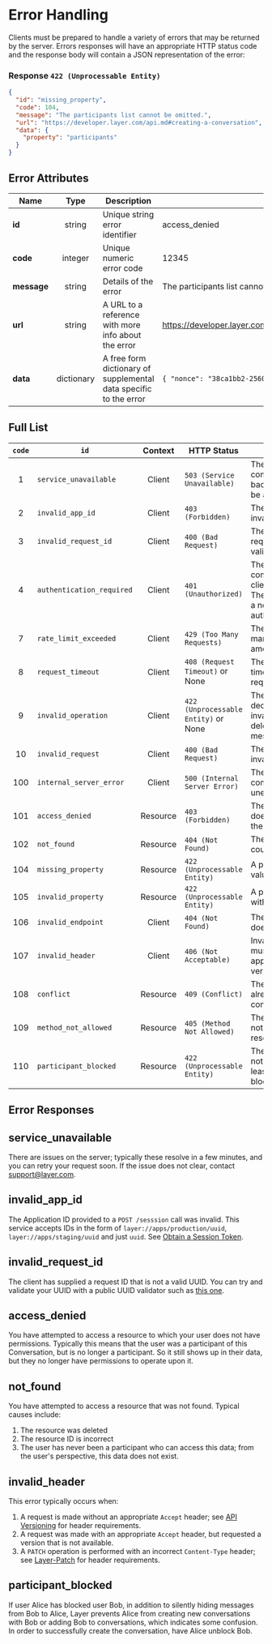 # Error Handling

Clients must be prepared to handle a variety of errors that may be returned by the server. Errors responses will have an appropriate HTTP status code and the response body will contain a JSON representation of the error:

### Response `422 (Unprocessable Entity)`

```json
{
  "id": "missing_property",
  "code": 104,
  "message": "The participants list cannot be omitted.",
  "url": "https://developer.layer.com/api.md#creating-a-conversation",
  "data": {
    "property": "participants"
  }
}
```

## Error Attributes

| Name    | Type   | Description | Example |
|---------|:------:|-------------|---------|
| **id**    | string   | Unique string error identifier | access_denied |
| **code**  | integer   | Unique numeric error code | 12345 |
| **message** | string | Details of the error | The participants list cannot be omitted |
| **url**   | string   | A URL to a reference with more info about the error | https://developer.layer.com/client/introduction#authentication |
| **data** | dictionary | A free form dictionary of supplemental data specific to the error | `{ "nonce": "38ca1bb2-2560-44d4-88bb-5989ce9b2b66" }` |


## Full List


| `code`   | `id` | Context | HTTP Status |Description |
|:------:|------|:---------:|--------|-------------|
| 1 | `service_unavailable` | Client | `503 (Service Unavailable)`  | The operation could not be completed because a backend service could not be accessed |
| 2 | `invalid_app_id` | Client | `403 (Forbidden)`  | The client provided an invalid Layer App ID |
| 3 | `invalid_request_id` | Client | `400 (Bad Request)`  | The client has supplied a request ID that is not a valid UUID |
| 4 | `authentication_required` | Client | `401 (Unauthorized)`  | The action could not be completed because the client is unauthenticated The response will include a nonce for satisfying an authentication challenge |
| 7 | `rate_limit_exceeded` | Client | `429 (Too Many Requests)` | The client has sent too many requests in a given amount of time |
| 8 | `request_timeout` | Client | `408 (Request Timeout)` or None | The server or the client timed out waiting for a request to complete |
| 9 | `invalid_operation` | Client | `422 (Unprocessable Entity)` or None | The server or client has declined to perform an invalid operation (i.e. deleting an unsent message) |
| 10 | `invalid_request` | Client | `400 (Bad Request)` | The request is structurally invalid |
| 100 | `internal_server_error` | Client | `500 (Internal Server Error)` | The operation could not be completed because an unexpected error occurred |
| 101 | `access_denied` | Resource | `403 (Forbidden)` | The authenticated user does not have access to the resource requested |
| 102 | `not_found` | Resource | `404 (Not Found)` | The resource requested could not be found |
| 104 | `missing_property` | Resource | `422 (Unprocessable Entity)` | A property with a required value was not supplied |
| 105 | `invalid_property` | Resource | `422 (Unprocessable Entity)` | A property was supplied with an invalid value |
| 106 | `invalid_endpoint` | Client | `404 (Not Found)` | The endpoint 'GET /nonce' does not exist |
| 107 | `invalid_header` | Client | `406 (Not Acceptable)` | Invalid Accept header; must be of form application/vnd.layer+json; version=x.y |
| 108 | `conflict` | Resource | `409 (Conflict)` | The distinct conversation already exists with conflicting metadata |
| 109 | `method_not_allowed` |  Resource | `405 (Method Not Allowed)` | The HTTP method used is not allowed for the given resource |
| 110 | `participant_blocked` |  Resource | `422 (Unprocessable Entity)` | The conversation could not be created because at least one participant is blocked. |


## Error Responses

## service_unavailable

There are issues on the server; typically these resolve in a few minutes, and you can retry your request soon.  If the issue does not clear, contact support@layer.com.

## invalid_app_id

The Application ID provided to a `POST /sesssion` call was invalid.  This service accepts IDs in the form of `layer://apps/production/uuid`, `layer://apps/staging/uuid` and just `uuid`.  See [Obtain a Session Token](client#3-obtain-a-session-token).

## invalid_request_id

The client has supplied a request ID that is not a valid UUID.  You can try and validate your UUID with a public UUID validator such as [this one](http://guid.us/Test/GUID).

## access_denied

You have attempted to access a resource to which your user does not have permissions.  Typically this means that the user was a participant of this Conversation, but is no longer a participant.  So it still shows up in their data, but they no longer have permissions to operate upon it.

## not_found

You have attempted to access a resource that was not found.  Typical causes include:

1. The resource was deleted
2. The resource ID is incorrect
3. The user has never been a participant who can access this data; from the user's perspective, this data does not exist.

## invalid_header

This error typically occurs when:

1. A request is made without an appropriate `Accept` header; see [API Versioning](rest#api-versioning) for header requirements.
2. A request was made with an appropriate `Accept` header, but requested a version that is not available.
3. A `PATCH` operation is performed with an incorrect `Content-Type` header; see [Layer-Patch](rest#layer-patch) for header requirements.

## participant_blocked

If user Alice has blocked user Bob, in addition to silently hiding messages from Bob to Alice, Layer prevents Alice from creating new conversations with Bob or adding Bob to conversations, which indicates some confusion. In order to successfully create the conversation, have Alice unblock Bob.
